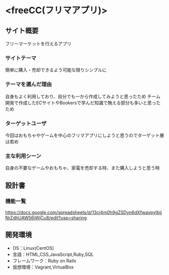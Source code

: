 # <freeCC(フリマアプリ)>

## サイト概要
フリーマーケットを行えるアプリ

### サイトテーマ
簡単に購入・売却できるよう可能な限りシンプルに

### テーマを選んだ理由
自身もよく利用しており、自分でも一から作成してみようと思ったため
チーム開発で作成したECサイトやBookersで学んだ知識で賄える部分も多いと思ったため

### ターゲットユーザ
今回はおもちゃやゲームを中心のフリマアプリにしようと思うのでターゲット層は若め

### 主な利用シーン
自身の不要なゲームやおもちゃ、家電を売却する時、また購入しようと思う時

## 設計書

### 機能一覧
https://docs.google.com/spreadsheets/d/13ci4m0h9gZSDyn6dXfwavpytbjjNrZdhUAW56iWjCu8/edit?usp=sharing

## 開発環境
- OS：Linux(CentOS)
- 言語：HTML,CSS,JavaScript,Ruby,SQL
- フレームワーク：Ruby on Rails
- 仮想環境：Vagrant,VirtualBox